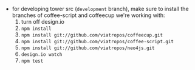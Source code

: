 - for developing tower src (`development` branch), make sure to install the branches of coffee-script and coffeecup we're working with:
  1. turn off design.io
  2. `npm install`
  3. `npm install git://github.com/viatropos/coffeecup.git`
  4. `npm install git://github.com/viatropos/coffee-script.git`
  5. `npm install git://github.com/viatropos/neo4js.git`
  5. `design.io watch`
  6. `npm test`